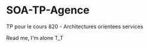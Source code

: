 SOA-TP-Agence
=============

TP pour le cours 820 - Architectures orientees services

Read me, I'm alone T_T
